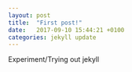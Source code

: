 ```yaml
---
layout: post
title:  "First post!"
date:   2017-09-10 15:44:21 +0100
categories: jekyll update
---
```

Experiment/Trying out jekyll



